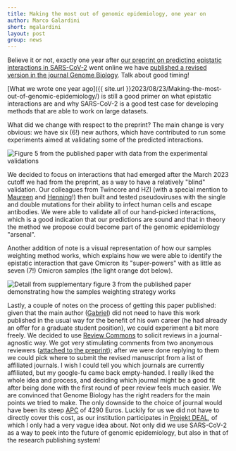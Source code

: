```yaml
---
title: Making the most out of genomic epidemiology, one year on 
author: Marco Galardini
short: mgalardini
layout: post
group: news
---
```


Believe it or not, exactly one year after [our preprint on predicting epistatic interactions in SARS-CoV-2](https://www.biorxiv.org/content/10.1101/2023.08.22.554253v1)
went online
we have [published a revised version in the journal Genome Biology](https://genomebiology.biomedcentral.com/articles/10.1186/s13059-024-03355-y).
Talk about good timing!

[What we wrote one year ago]({{ site.url }}2023/08/23/Making-the-most-out-of-genomic-epidemiology/) is still a good primer on what epistatic interactions are
and why SARS-CoV-2 is a good test case for developing methods that are able to work
on large datasets.

What did we change with respect to the preprint? The main change is very obvious: we have six (6!) new authors,
which have contributed to run some experiments aimed at validating some of
the predicted interactions.

<img class="img-fluid" src="{{ site.url }}/static/img/news/20240822_validation.jpg" alt="Figure 5 from the published paper with data from the experimental validations">

We decided to focus on interactions that had emerged after the March 2023 cutoff we had from the preprint,
as a way to have a relatively "blind" validation. Our colleagues from Twincore and HZI (with a special
mention to [Maureen](https://www.twincore.de/forschungsgruppen/institute/experimentelle-infektionsforschung/mitarbeiter/mitarbeiter-details/?tx_tcemployees_singleemployee%5Baction%5D=show&tx_tcemployees_singleemployee%5Bcontroller%5D=Employee&tx_tcemployees_singleemployee%5Bemployee%5D=526&cHash=c7dfb22d6bc2e53b04dbb65914c6257a) and [Henning](https://www.linkedin.com/in/henning-jacobsen-4052a9108/)!)
then built and tested pseudoviruses with the single and double mutations for their ability to infect
human cells and escape antibodies. We were able to validate all of our hand-picked interactions,
which is a good indication that our predictions are sound and that in theory the method we propose
could become part of the genomic epidemiology "arsenal".

Another addition of note is a visual representation of how our samples weighting method works,
which explains how we were able to identify the epistatic interaction that gave Omicron
its "super-powers" with as little as seven (7!) Omicron samples (the light orange dot below).

<img class="img-fluid" src="{{ site.url }}/static/img/news/20240822_weights.jpg" alt="Detail from supplementary figure 3 from the published paper demonstrating how the samples weighting strategy works">

Lastly, a couple of notes on the process of getting this paper published: given that the main author ([Gabriel](https://scholar.google.com/citations?user=2bfcQEgAAAAJ))
did not need to have this work published in the usual way for the benefit of his own career (he had already an offer for a graduate student position), we could experiment a bit more freely.
We decided to use [Review Commons](https://www.reviewcommons.org/) to solicit reviews in a journal-agnostic way. We got very stimulating comments
from two anonymous reviewers ([attached to the preprint](https://www.biorxiv.org/content/10.1101/2023.08.22.554253v1#review)); after we were done
replying to them we could pick where to submit the revised manuscript from a list of affiliated journals. I wish I could tell you which journals
are currently affiliated, but my google-fu came back empty-handed. I really liked the whole idea and process, and deciding which journal might be a good fit
after being done with the first round of peer review feels much easier. We are convinced that Genome Biology has the right readers for the main points
we tried to make. The only downside to the choice of journal would have been its steep [APC](https://en.wikipedia.org/wiki/Article_processing_charge) of 4290 Euros.
Luckily for us we did not have to directly cover this cost, as our institution participates in [Projekt DEAL](https://en.wikipedia.org/wiki/Project_DEAL), of which I only had a very vague idea about.
Not only did we use SARS-CoV-2 as a way to peek into the future of genomic epidemiology, but also in that of the research publishing system!
